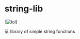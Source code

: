 # string-lib
[![lol](https://www.svgrepo.com/show/377750/gnome-mime-text-x-asm.svg)]


💻 library of simple string functions
